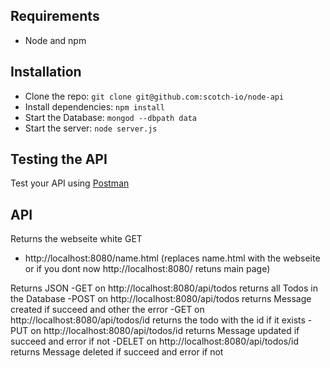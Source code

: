 ## Requirements

- Node and npm

## Installation

- Clone the repo: `git clone git@github.com:scotch-io/node-api`
- Install dependencies: `npm install`
- Start the Database: `mongod --dbpath data`
- Start the server: `node server.js` 

## Testing the API
Test your API using [Postman](https://chrome.google.com/webstore/detail/postman-rest-client-packa/fhbjgbiflinjbdggehcddcbncdddomop)


## API
Returns the webseite white GET
- http://localhost:8080/name.html (replaces name.html with the webseite or if you dont now http://localhost:8080/ retuns main page)

Returns JSON
-GET   on http://localhost:8080/api/todos    returns all Todos in the Database
-POST  on http://localhost:8080/api/todos    returns Message created if succeed and other the error
-GET   on http://localhost:8080/api/todos/id returns the todo with the id if it exists
-PUT   on http://localhost:8080/api/todos/id returns Message updated if succeed and error if not
-DELET on http://localhost:8080/api/todos/id returns Message deleted if succeed and error if not
